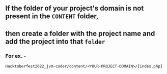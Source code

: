 ## If the folder of your project's domain is not present in the `CONTENT` folder, 
## then create a folder with the project name and add the project into that `folder`

### For ex. - 
`Hacktoberfest2022_jvm-coder/content/<YOUR-PROJECT-DOMAIN>/[index.php]`
